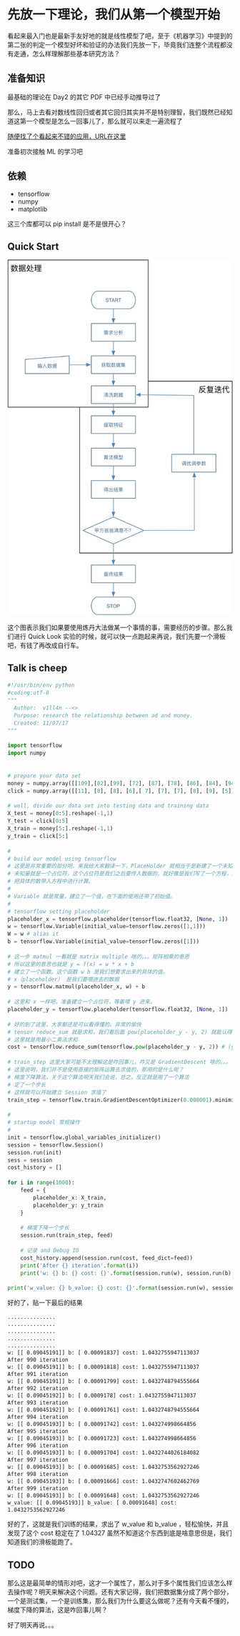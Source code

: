 # 先放一下理论，我们从第一个模型开始

看起来最入门也是最新手友好地的就是线性模型了吧，至于《机器学习》中提到的第二张的判定一个模型好坏和验证的办法我们先放一下，毕竟我们连整个流程都没有走通，怎么样理解那些基本研究方法？

## 准备知识

最基础的理论在 Day2 的其它 PDF 中已经手动推导过了

那么，马上去看对数线性回归或者其它回归其实并不是特别理智，我们既然已经知道这第一个模型是怎么一回事儿了，那么就可以来走一遍流程了

[随便找了个看起来不错的应用，URL在这里](http://bluewhale.cc/2017-08-10/use-tensorflow-to-train-linear-regression-models-and-predict.html)

准备初次接触 ML 的学习吧

## 依赖

*  tensorflow
* numpy
* matplotlib

这三个库都可以 pip install 是不是很开心？

## Quick Start

![7D885F5F-0EB2-46FE-A9FF-6EEC826821EB](imgs/7D885F5F-0EB2-46FE-A9FF-6EEC826821EB.png)

这个图表示我们如果要使用炼丹大法做某一个事情的事，需要经历的步骤。那么我们进行 Quick Look 实验的时候，就可以快一点跑起来再说，我们先要一个滑板吧，有钱了再改成自行车。

## Talk is cheep

```Python
#!/usr/bin/env python
#coding:utf-8
"""
  Author:  v1ll4n --<>
  Purpose: research the relationship between ad and money.
  Created: 11/07/17
"""

import tensorflow
import numpy


# prepare your data set
money = numpy.array([[109],[82],[99], [72], [87], [78], [86], [84], [94], [57]]).astype(numpy.float32)
click = numpy.array([[11], [8], [8], [6],[ 7], [7], [7], [8], [9], [5]]).astype(numpy.float32)

# well, divide our data set into testing data and training data
X_test = money[0:5].reshape(-1,1)
Y_test = click[0:5]
X_train = money[5:].reshape(-1,1)
y_train = click[5:]

#
# build our model using tensorflow
# 这里是非常重要的部分吧，来我给大家翻译一下，PlaceHolder 就相当于是新建了一个未知量
# 未知量就是一个占位符，这个占位符是我们之后要传入数据的，就好像是我们写了一个方程，然后
# 把具体的数带入方程中进行计算。
#
# Variable 就是常量，建立了一个值，在下面的使用还带了初始值。
#
# tensorflow setting placeholder
placeholder_x = tensorflow.placeholder(tensorflow.float32, [None, 1])
w = tensorflow.Variable(initial_value=tensorflow.zeros([1,1]))
W = w # alias it
b = tensorflow.Variable(initial_value=tensorflow.zeros([1]))

# 这一步 matmul 一看就是 matrix multiple 啥的。。。矩阵相乘的意思
# 所以这里的意思也就是 y = f(x) = w * x + b
# 建立了一个函数。这个函数 w b 是我们想要求出来的具体的值。
# x（placeholder） 是我们要喂进去的数据
y = tensorflow.matmul(placeholder_x, w) + b

# 这里和 x 一样吧，准备建立一个占位符，等着喂 y 进来。
placeholder_y = tensorflow.placeholder(tensorflow.float32, [None, 1])

# 好的到了这里，大家都还是可以看得懂的。非常的愉快
# tensor reduce_sum 就是求和，我们看后面 pow(placeholder_y - y, 2) 就能认得出
# 这里就是用最小二乘法求和
cost = tensorflow.reduce_sum(tensorflow.pow(placeholder_y - y, 2)) # (yi - f(xi))^2

# train_step 这里大家可能不太理解这是咋回事儿，咋又是 GradientDescent 啥的。。。
# 这里说明，我们并不是使用直接的矩阵运算去求值的，那用的是什么呢？
# 梯度下降算法，关于这个算法明天我们会说，总之，反正就是用了一个算法
# 定了一个步长
# 这样就可以开始建立 Session 求值了
train_step = tensorflow.train.GradientDescentOptimizer(0.000001).minimize(cost)

#
# startup model 常规操作
#
init = tensorflow.global_variables_initializer()
session = tensorflow.Session()
session.run(init)
sess = session
cost_history = []

for i in range(1000):
    feed = {
        placeholder_x: X_train,
        placeholder_y: y_train
    }
    
    # 梯度下降一个步长
    session.run(train_step, feed)
    
    # 记录 and Debug IO
    cost_history.append(session.run(cost, feed_dict=feed))
    print('After {} iteration'.format(i))
    print('w: {} b: {} cost: {}'.format(session.run(w), session.run(b), session.run(cost, feed_dict=feed)))

print('w_value: {} b_value: {} cost: {}'.format(session.run(w), session.run(b), session.run(cost, feed)))
```

好的了，贴一下最后的结果

```
...............
...............
...............
...............
...............
w: [[ 0.09045191]] b: [ 0.00091837] cost: 1.0432755947113037
After 990 iteration
w: [[ 0.09045191]] b: [ 0.00091818] cost: 1.0432755947113037
After 991 iteration
w: [[ 0.09045191]] b: [ 0.00091799] cost: 1.0432748794555664
After 992 iteration
w: [[ 0.09045192]] b: [ 0.0009178] cost: 1.0432755947113037
After 993 iteration
w: [[ 0.09045192]] b: [ 0.00091761] cost: 1.0432748794555664
After 994 iteration
w: [[ 0.09045193]] b: [ 0.00091742] cost: 1.043274998664856
After 995 iteration
w: [[ 0.09045193]] b: [ 0.00091723] cost: 1.043274998664856
After 996 iteration
w: [[ 0.09045193]] b: [ 0.00091704] cost: 1.0432744026184082
After 997 iteration
w: [[ 0.09045193]] b: [ 0.00091685] cost: 1.0432753562927246
After 998 iteration
w: [[ 0.09045193]] b: [ 0.00091666] cost: 1.0432747602462769
After 999 iteration
w: [[ 0.09045193]] b: [ 0.00091648] cost: 1.0432753562927246
w_value: [[ 0.09045193]] b_value: [ 0.00091648] cost: 1.0432753562927246
```

好的了，这就是我们训练的结果，求出了 w_value 和 b_value ，轻松愉快，并且发现了这个 cost 稳定在了 1.04327 虽然不知道这个东西到底是啥意思但是，我们知道我们的滑板能跑了。

## TODO

那么这是最简单的情形对吧，这才一个属性了，那么对于多个属性我们应该怎么样去操作呢？明天来解决这个问题。还有大家记得，我们把数据集分成了两个部分，一个是测试集，一个是训练集，那么我们为什么要这么做呢？还有今天看不懂的，梯度下降的算法，这是咋回事儿啊？

好了明天再说。。。
